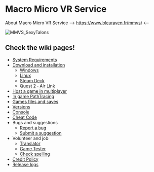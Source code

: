 # Macro Micro VR Service

About Macro Micro VR Service --> https://www.bleuraven.fr/mmvs/ <--

![MMVS_SexyTalons](https://user-images.githubusercontent.com/7216958/154977012-87b35140-d851-445e-9328-b4a5e370116c.jpg)

## Check the wiki pages!
- [System Requirements](https://github.com/xavier150/MMVS/wiki/System-requirements)
- [Download and installation](https://github.com/xavier150/MMVS/wiki/Download-and-installation)
  - [Windows](https://github.com/xavier150/MMVS/wiki/Download-and-installation-(Windows))  
  - [Linux](https://github.com/xavier150/MMVS/wiki/Download-and-installation-(Linux))  
  - [Steam Deck](https://github.com/xavier150/MMVS/wiki/Download-and-installation-(Steam-Deck))  
  - [Quest 2 ‐ Air Link](https://github.com/xavier150/MMVS/wiki/Download-and-installation-(Quest-2-‐-Air-Link))  
- [Host a game in multiplayer](https://github.com/xavier150/MMVS/wiki/Host)
- [In game PathTracing](https://github.com/xavier150/MMVS/wiki/In-game-PathTracing)
- [Games files and saves](https://github.com/xavier150/MMVS/wiki/Save)
- [Versions](https://github.com/xavier150/MMVS/wiki/Versions)
- [Console](https://github.com/xavier150/MMVS/wiki/Console)
- [Cheat Code](https://github.com/xavier150/MMVS/wiki/Cheat-Code)
- Bugs and suggestions
  - [Report a bug](https://github.com/xavier150/MMVS/wiki/Bug-Reports)
  - [Submit a suggestion](https://github.com/xavier150/MMVS/wiki/Suggestions)
- Volunteer and job
  - [Translator](https://github.com/xavier150/MMVS/wiki/Translator)
  - [Game Tester](https://github.com/xavier150/MMVS/wiki/Game-Tester)
  - [Check spelling](https://github.com/xavier150/MMVS/wiki/Check-spelling)
- [Credit Policy](https://github.com/xavier150/MMVS/wiki/Credit-Policy)
- [Release logs](https://github.com/xavier150/MMVS/wiki/Release-logs)
